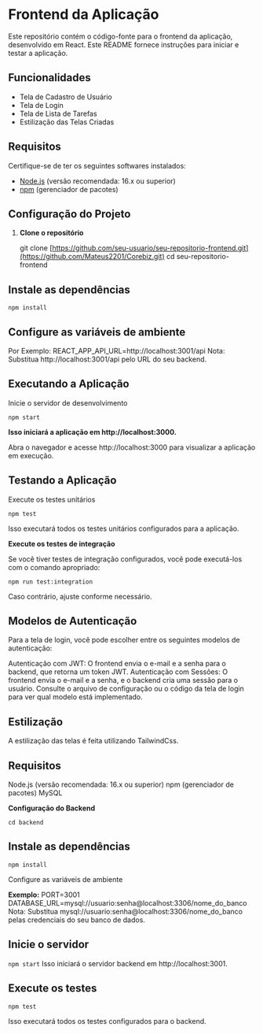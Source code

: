 # Frontend da Aplicação

Este repositório contém o código-fonte para o frontend da aplicação, desenvolvido em React. Este README fornece instruções para iniciar e testar a aplicação.

## Funcionalidades

- Tela de Cadastro de Usuário
- Tela de Login
- Tela de Lista de Tarefas
- Estilização das Telas Criadas

## Requisitos

Certifique-se de ter os seguintes softwares instalados:

- [Node.js](https://nodejs.org/) (versão recomendada: 16.x ou superior)
- [npm](https://www.npmjs.com/) (gerenciador de pacotes)

## Configuração do Projeto

1. **Clone o repositório**

   git clone [https://github.com/seu-usuario/seu-repositorio-frontend.git](https://github.com/Mateus2201/Corebiz.git)
   cd seu-repositorio-frontend

## Instale as dependências

   ```npm install```
   
## Configure as variáveis de ambiente

Por Exemplo:
REACT_APP_API_URL=http://localhost:3001/api
Nota: Substitua http://localhost:3001/api pelo URL do seu backend.

## Executando a Aplicação
Inicie o servidor de desenvolvimento

```npm start```

**Isso iniciará a aplicação em http://localhost:3000.**

Abra o navegador e acesse http://localhost:3000 para visualizar a aplicação em execução.

## Testando a Aplicação
Execute os testes unitários

```npm test```

Isso executará todos os testes unitários configurados para a aplicação.

**Execute os testes de integração**

Se você tiver testes de integração configurados, você pode executá-los com o comando apropriado:


```npm run test:integration```

Caso contrário, ajuste conforme necessário.

## Modelos de Autenticação
Para a tela de login, você pode escolher entre os seguintes modelos de autenticação:

Autenticação com JWT: O frontend envia o e-mail e a senha para o backend, que retorna um token JWT.
Autenticação com Sessões: O frontend envia o e-mail e a senha, e o backend cria uma sessão para o usuário.
Consulte o arquivo de configuração ou o código da tela de login para ver qual modelo está implementado.

## Estilização
A estilização das telas é feita utilizando TailwindCss.


## Requisitos
Node.js (versão recomendada: 16.x ou superior)
npm (gerenciador de pacotes)
MySQL

**Configuração do Backend**

```cd backend```

## Instale as dependências

```npm install```

Configure as variáveis de ambiente

**Exemplo:**
PORT=3001
DATABASE_URL=mysql://usuario:senha@localhost:3306/nome_do_banco
Nota: Substitua mysql://usuario:senha@localhost:3306/nome_do_banco pelas credenciais do seu banco de dados.

## Inicie o servidor

```npm start```
Isso iniciará o servidor backend em http://localhost:3001.

## Execute os testes

```npm test```

Isso executará todos os testes configurados para o backend.

